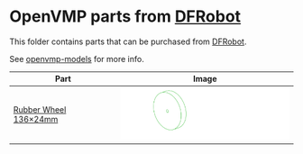 # OpenVMP parts from [DFRobot](https://www.dfrobot.com/)
This folder contains parts that can be purchased from [DFRobot](https://www.dfrobot.com/).

See [openvmp-models](https://github.com/openvmp/openvmp-models) for more info.

| Part | Image |
| -- | -- |
| [Rubber Wheel 136×24mm](./rubber-wheel) | <img alt='Rubber Wheel 136×24mm' src='https://github.com/openvmp/openvmp-models/blob/main/generated_files/parts/dfrobot/rubber-wheel.svg' width='300' /> |
